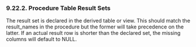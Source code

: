 <div>

<div>

<div>

<div>

### 9.22.2. Procedure Table Result Sets

</div>

</div>

</div>

The result set is declared in the derived table or view. This should
match the result_names in the procedure but the former will take
precedence on the latter. If an actual result row is shorter than the
declared set, the missing columns will default to NULL.

</div>
